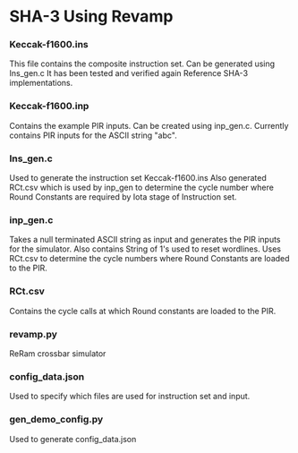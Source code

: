 # SHA-3 Using Revamp

### Keccak-f1600.ins
This file contains the composite instruction set.
Can be generated using Ins_gen.c
It has been tested and verified again Reference SHA-3 implementations.

### Keccak-f1600.inp
Contains the example PIR inputs. Can be created using inp_gen.c.
Currently contains PIR inputs for the ASCII string "abc".

### Ins_gen.c
Used to generate the instruction set Keccak-f1600.ins
Also generated RCt.csv which is used by inp_gen to determine the cycle number where Round Constants are required by Iota stage of Instruction set.

### inp_gen.c
Takes a null terminated ASCII string as input and generates the PIR inputs for the simulator.
Also contains String of 1's used to reset wordlines.
Uses RCt.csv to determine the cycle numbers where Round Constants are loaded to the PIR.

### RCt.csv
Contains the cycle calls at which Round constants are loaded to the PIR.

### revamp.py
ReRam crossbar simulator

### config_data.json
Used to specify which files are used for instruction set and input.

### gen_demo_config.py
Used to generate config_data.json
